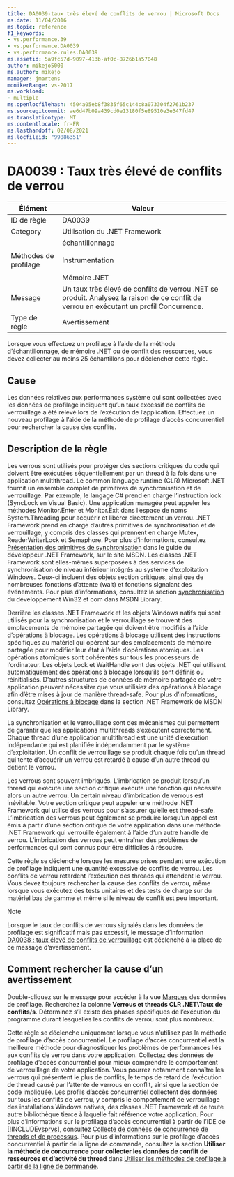 ```yaml
---
title: DA0039-taux très élevé de conflits de verrou | Microsoft Docs
ms.date: 11/04/2016
ms.topic: reference
f1_keywords:
- vs.performance.39
- vs.performance.DA0039
- vs.performance.rules.DA0039
ms.assetid: 5a9fc57d-9097-413b-af0c-8726b1a57048
author: mikejo5000
ms.author: mikejo
manager: jmartens
monikerRange: vs-2017
ms.workload:
- multiple
ms.openlocfilehash: 4504a05eb8f3835f65c144c8a073304f2761b237
ms.sourcegitcommit: ae6d47b09a439cd0e13180f5e89510e3e347fd47
ms.translationtype: MT
ms.contentlocale: fr-FR
ms.lasthandoff: 02/08/2021
ms.locfileid: "99886351"
---
```

# <a name="da0039-very-high-rate-of-lock-contentions"></a>DA0039 : Taux très élevé de conflits de verrou

|Élément|Valeur|
|-|-|
|ID de règle|DA0039|
|Category|Utilisation du .NET Framework|
|Méthodes de profilage|échantillonnage<br /><br /> Instrumentation<br /><br /> Mémoire .NET|
|Message|Un taux très élevé de conflits de verrou .NET se produit. Analysez la raison de ce conflit de verrou en exécutant un profil Concurrence.|
|Type de règle|Avertissement|

 Lorsque vous effectuez un profilage à l’aide de la méthode d’échantillonnage, de mémoire .NET ou de conflit des ressources, vous devez collecter au moins 25 échantillons pour déclencher cette règle.

## <a name="cause"></a>Cause
 Les données relatives aux performances système qui sont collectées avec les données de profilage indiquent qu’un taux excessif de conflits de verrouillage a été relevé lors de l’exécution de l’application. Effectuez un nouveau profilage à l’aide de la méthode de profilage d’accès concurrentiel pour rechercher la cause des conflits.

## <a name="rule-description"></a>Description de la règle
 Les verrous sont utilisés pour protéger des sections critiques du code qui doivent être exécutées séquentiellement par un thread à la fois dans une application multithread. Le common language runtime (CLR) Microsoft .NET fournit un ensemble complet de primitives de synchronisation et de verrouillage. Par exemple, le langage C# prend en charge l’instruction lock (SyncLock en Visual Basic). Une application managée peut appeler les méthodes Monitor.Enter et Monitor.Exit dans l’espace de noms System.Threading pour acquérir et libérer directement un verrou. .NET Framework prend en charge d’autres primitives de synchronisation et de verrouillage, y compris des classes qui prennent en charge Mutex, ReaderWriterLock et Semaphore. Pour plus d’informations, consultez [Présentation des primitives de synchronisation](/dotnet/standard/threading/overview-of-synchronization-primitives) dans le guide du développeur .NET Framework, sur le site MSDN. Les classes .NET Framework sont elles-mêmes superposées à des services de synchronisation de niveau inférieur intégrés au système d’exploitation Windows. Ceux-ci incluent des objets section critiques, ainsi que de nombreuses fonctions d’attente (wait) et fonctions signalant des événements. Pour plus d’informations, consultez la section [synchronisation](/windows/win32/sync/synchronization) du développement Win32 et com dans MSDN Library.

 Derrière les classes .NET Framework et les objets Windows natifs qui sont utilisés pour la synchronisation et le verrouillage se trouvent des emplacements de mémoire partagée qui doivent être modifiés à l’aide d’opérations à blocage. Les opérations à blocage utilisent des instructions spécifiques au matériel qui opèrent sur des emplacements de mémoire partagée pour modifier leur état à l’aide d’opérations atomiques. Les opérations atomiques sont cohérentes sur tous les processeurs de l’ordinateur. Les objets Lock et WaitHandle sont des objets .NET qui utilisent automatiquement des opérations à blocage lorsqu’ils sont définis ou réinitialisés. D’autres structures de données de mémoire partagée de votre application peuvent nécessiter que vous utilisiez des opérations à blocage afin d’être mises à jour de manière thread-safe. Pour plus d’informations, consultez [Opérations à blocage](/dotnet/api/system.threading.interlocked) dans la section .NET Framework de MSDN Library.

 La synchronisation et le verrouillage sont des mécanismes qui permettent de garantir que les applications multithreads s’exécutent correctement. Chaque thread d’une application multithread est une unité d’exécution indépendante qui est planifiée indépendamment par le système d’exploitation. Un conflit de verrouillage se produit chaque fois qu’un thread qui tente d’acquérir un verrou est retardé à cause d’un autre thread qui détient le verrou.

 Les verrous sont souvent imbriqués. L’imbrication se produit lorsqu’un thread qui exécute une section critique exécute une fonction qui nécessite alors un autre verrou. Un certain niveau d’imbrication de verrous est inévitable. Votre section critique peut appeler une méthode .NET Framework qui utilise des verrous pour s’assurer qu’elle est thread-safe. L’imbrication des verrous peut également se produire lorsqu’un appel est émis à partir d’une section critique de votre application dans une méthode .NET Framework qui verrouille également à l’aide d’un autre handle de verrou. L’imbrication des verrous peut entraîner des problèmes de performances qui sont connus pour être difficiles à résoudre.

 Cette règle se déclenche lorsque les mesures prises pendant une exécution de profilage indiquent une quantité excessive de conflits de verrou. Les conflits de verrou retardent l’exécution des threads qui attendent le verrou. Vous devez toujours rechercher la cause des conflits de verrou, même lorsque vous exécutez des tests unitaires et des tests de charge sur du matériel bas de gamme et même si le niveau de conflit est peu important.

> [!NOTE]
> Lorsque le taux de conflits de verrous signalés dans les données de profilage est significatif mais pas excessif, le message d’information [DA0038 : taux élevé de conflits de verrouillage](../profiling/da0038-high-rate-of-lock-contentions.md) est déclenché à la place de ce message d’avertissement.

## <a name="how-to-investigate-a-warning"></a>Comment rechercher la cause d’un avertissement
 Double-cliquez sur le message pour accéder à la vue [Marques](../profiling/marks-view.md) des données de profilage.  Recherchez la colonne **Verrous et threads CLR .NET\Taux de conflits/s**. Déterminez s’il existe des phases spécifiques de l’exécution du programme durant lesquelles les conflits de verrou sont plus nombreux.

 Cette règle se déclenche uniquement lorsque vous n’utilisez pas la méthode de profilage d’accès concurrentiel. Le profilage d’accès concurrentiel est la meilleure méthode pour diagnostiquer les problèmes de performances liés aux conflits de verrou dans votre application. Collectez des données de profilage d’accès concurrentiel pour mieux comprendre le comportement de verrouillage de votre application. Vous pourrez notamment connaître les verrous qui présentent le plus de conflits, le temps de retard de l’exécution de thread causé par l’attente de verrous en conflit, ainsi que la section de code impliquée. Les profils d’accès concurrentiel collectent des données sur tous les conflits de verrou, y compris le comportement de verrouillage des installations Windows natives, des classes .NET Framework et de toute autre bibliothèque tierce à laquelle fait référence votre application. Pour plus d’informations sur le profilage d’accès concurrentiel à partir de l’IDE de [!INCLUDE[vsprvs](../code-quality/includes/vsprvs_md.md)], consultez [Collecte de données de concurrence de threads et de processus](../profiling/collecting-thread-and-process-concurrency-data.md). Pour plus d’informations sur le profilage d’accès concurrentiel à partir de la ligne de commande, consultez la section **Utiliser la méthode de concurrence pour collecter les données de conflit de ressources et d’activité du thread** dans [Utiliser les méthodes de profilage à partir de la ligne de commande](../profiling/using-profiling-methods-to-collect-performance-data-from-the-command-line.md).
